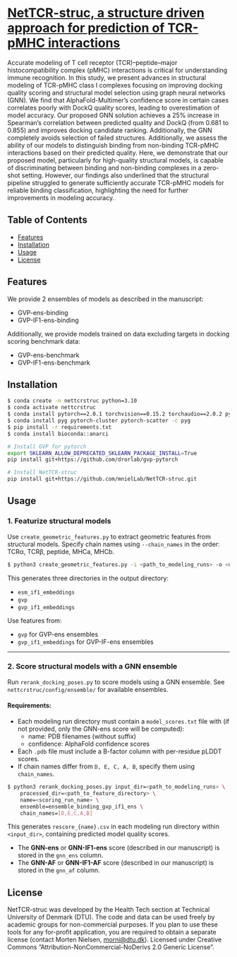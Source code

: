 # [NetTCR-struc, a structure driven approach for prediction of TCR-pMHC interactions](http://biorxiv.org/content/early/2025/03/25/2025.03.22.644721?ct)

Accurate modeling of T cell receptor (TCR)–peptide–major histocompatibility complex (pMHC) interactions is critical for understanding immune recognition. In this study, we present advances in structural modeling of TCR-pMHC class I complexes focusing on improving docking quality scoring and structural model selection using graph neural networks (GNN). We find that AlphaFold-Multimer’s confidence score in certain cases correlates poorly with DockQ quality scores, leading to overestimation of model accuracy. Our proposed GNN solution achieves a 25% increase in Spearman’s correlation between predicted quality and DockQ (from 0.681 to 0.855) and improves docking candidate ranking. Additionally, the GNN completely avoids selection of failed structures. Additionally, we assess the ability of our models to distinguish binding from non-binding TCR-pMHC interactions based on their predicted quality. Here, we demonstrate that our proposed model, particularly for high-quality structural models, is capable of discriminating between binding and non-binding complexes in a zero-shot setting. However, our findings also underlined that the structural pipeline struggled to generate sufficiently accurate TCR-pMHC models for reliable binding classification, highlighting the need for further improvements in modeling accuracy.

## Table of Contents

- [Features](#features)
- [Installation](#installation)
- [Usage](#usage)
- [License](#license)

## Features

We provide 2 ensembles of models as described in the manuscript:

- GVP-ens-binding
- GVP-IF1-ens-binding

Additionally, we provide models trained on data excluding targets in docking scoring benchmark data:

- GVP-ens-benchmark 
- GVP-IF1-ens-benchmark 

## Installation

   ```bash
   $ conda create -n nettcrstruc python=3.10
   $ conda activate nettcrstruc
   $ conda install pytorch==2.0.1 torchvision==0.15.2 torchaudio==2.0.2 pytorch-cuda=11.7 -c pytorch -c nvidia
   $ conda install pyg pytorch-cluster pytorch-scatter -c pyg
   $ pip install -r requirements.txt
   $ conda install bioconda::anarci

   # Install GVP for pytorch
   export SKLEARN_ALLOW_DEPRECATED_SKLEARN_PACKAGE_INSTALL=True
   pip install git+https://github.com/drorlab/gvp-pytorch

   # Install NetTCR-struc
   pip install git+https://github.com/mnielLab/NetTCR-struc.git
   ```

## Usage  

### 1. Featurize structural models 

Use `create_geometric_features.py` to extract geometric features from structural models. Specify chain names using `--chain_names` in the order: TCRα, TCRβ, peptide, MHCa, MHCb.  

```bash
$ python3 create_geometric_features.py -i <path_to_modeling_runs> -o <output_directory> -n 2 -d cuda --chain_names D E C A B
```

This generates three directories in the output directory:  

- `esm_if1_embeddings`
- `gvp`
- `gvp_if1_embeddings`

Use features from:  

- `gvp` for GVP-ens ensembles 
- `gvp_if1_embeddings` for GVP-IF-ens ensembles

---

### 2. Score structural models with a GNN ensemble  

Run `rerank_docking_poses.py` to score models using a GNN ensemble. See `nettcrstruc/config/ensemble/` for available ensembles.

#### **Requirements:**  

- Each modeling run directory must contain a `model_scores.txt` file with (if not provided, only the GNN-ens score will be computed):  
    - name: PDB filenames (without suffix)  
    - confidence: AlphaFold confidence scores  
- Each `.pdb` file must include a B-factor column with per-residue pLDDT scores.
- If chain names differ from `D, E, C, A, B`, specify them using `chain_names`.  

```bash
$ python3 rerank_docking_poses.py input_dir=<path_to_modeling_runs> \
    processed_dir=<path_to_feature_directory> \
    name=<scoring_run_name> \
    ensemble=ensemble_binding_gvp_if1_ens \
    chain_names=[D,E,C,A,B]
```

This generates `rescore_{name}.csv` in each modeling run directory within `<input_dir>`, containing predicted model quality scores.  

- The **GNN-ens** or **GNN-IF1-ens** score (described in our manuscript) is stored in the `gnn_ens` column.
- The **GNN-AF** or **GNN-IF1-AF** score (described in our manuscript) is stored in the `gnn_af` column.

## License

NetTCR-struc was developed by the Health Tech section at Technical University of Denmark (DTU). The code and data can be used freely by academic groups for non-commercial purposes. If you plan to use these tools for any for-profit application, you are required to obtain a separate license (contact Morten Nielsen, morni@dtu.dk). Licensed under Creative Commons ”Attribution-NonCommercial-NoDerivs 2.0 Generic License”.
